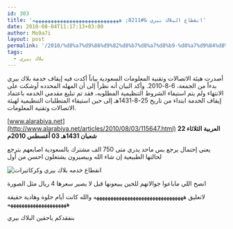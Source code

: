 ```yaml
---
id: 303
title: 'انقطاع البلاك بيري &#8211; ههههههههههههههههههههههههههههه'
date: 2010-08-04T11:17:13+03:00
author: Mo9a7i
layout: post
permalink: '/2010/%d8%a7%d9%86%d9%82%d8%b7%d8%a7%d8%b9-%d8%a7%d9%84%d8%a8%d9%84%d8%a7%d9%83-%d8%a8%d9%8a%d8%b1%d9%8a-%d9%87%d9%87%d9%87%d9%87%d9%87%d9%87%d9%87%d9%87%d9%87%d9%87%d9%87%d9%87%d9%87%d9%87%d9%87%d9%87/'
tags:
  - بلاك بيري
---
```


أصدرت هيئة الاتصالات وتقنية المعلومات السعودية بياناً أكدت فيه إيقاف خدمة بلاك بيري بدءاً من الجمعة، 6-8-2010.
وأكد البيان أنه نظراً إلى أن المهله المحدده أوشكت على الانتهاء ولم يتم استيفاء الشروط التنظيمية المطلوبه،
فقد تم تبليغ مقدمي الخدمه باعتماد إيقاف الخدمة ابتداء من تاريخ 25-8-1431هـ إلى حين استيفاء المتطلبات التنظيمية لهيئة الاتصالات وتقنية المعلومات.
        
  
[www.alarabiya.net](http://www.alarabiya.net/articles/2010/08/03/115647.html)
__العربية الثلاثاء 22 شعبان 1431هـ  03 أغسطس 2010م__
  
يعني إحتمال يرجع بس ماحد يدري متى
750 الف مشترك بالسعودية اصابعهم بترجع لحالتها الطبيعية إن شاء الله وبيصيرون يشتغلون احسن من أول

![انقطاع خدمه بلاك بيري وكركاتيرات](http://forums.saudicol.com/uploaded/37537_01280876937.gif)
  

انصح اللي ماباعوا جوالاتهم للحين يبيعونها قبل لا يصير سعرها 4 ريال مثل الصورة

لاتعليق ههههههههههههههههههههههههههههههههه
والله كانت أيام حلوة وهادية حقيقة هههههههههههههههههههههه

بنفقدكم ياحقين البلاك بيري
